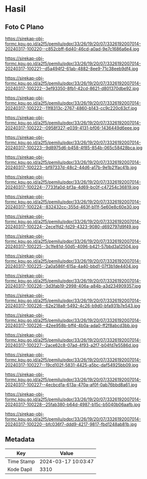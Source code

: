 # Hasil

## Foto C Plano

https://sirekap-obj-formc.kpu.go.id/a2f5/pemilu/pdpr/33/26/19/20/07/3326192007014-20240317-100220--c852cbff-6d40-46cd-a0ad-9e7c1686a6e4.jpg

https://sirekap-obj-formc.kpu.go.id/a2f5/pemilu/pdpr/33/26/19/20/07/3326192007014-20240317-100221--d5a494f2-61ab-4882-8ee9-71c38eeb9df4.jpg

https://sirekap-obj-formc.kpu.go.id/a2f5/pemilu/pdpr/33/26/19/20/07/3326192007014-20240317-100222--3ef93350-8fb1-42cd-8621-d801370dbe92.jpg

https://sirekap-obj-formc.kpu.go.id/a2f5/pemilu/pdpr/33/26/19/20/07/3326192007014-20240317-100222--11f8313c-2767-4860-b143-cc9c220c63cf.jpg

https://sirekap-obj-formc.kpu.go.id/a2f5/pemilu/pdpr/33/26/19/20/07/3326192007014-20240317-100222--0958f327-e039-4131-bf06-1436449d6eee.jpg

https://sirekap-obj-formc.kpu.go.id/a2f5/pemilu/pdpr/33/26/19/20/07/3326192007014-20240317-100223--9d8975d6-b458-4f85-854b-065c58428bca.jpg

https://sirekap-obj-formc.kpu.go.id/a2f5/pemilu/pdpr/33/26/19/20/07/3326192007014-20240317-100223--bf97337d-48c2-44d6-a17b-9e1b21fac41b.jpg

https://sirekap-obj-formc.kpu.go.id/a2f5/pemilu/pdpr/33/26/19/20/07/3326192007014-20240317-100224--7733fa0d-bf3a-4d69-bc0f-c47254c36819.jpg

https://sirekap-obj-formc.kpu.go.id/a2f5/pemilu/pdpr/33/26/19/20/07/3326192007014-20240317-100224--832432cc-355d-463f-b11f-5e60e8c60e30.jpg

https://sirekap-obj-formc.kpu.go.id/a2f5/pemilu/pdpr/33/26/19/20/07/3326192007014-20240317-100224--2ece1fd2-fd29-4323-9080-d692797d9f49.jpg

https://sirekap-obj-formc.kpu.go.id/a2f5/pemilu/pdpr/33/26/19/20/07/3326192007014-20240317-100225--3c1fe81d-50d5-4096-b421-57bbd3a12504.jpg

https://sirekap-obj-formc.kpu.go.id/a2f5/pemilu/pdpr/33/26/19/20/07/3326192007014-20240317-100225--2a0a586f-615a-4a40-bbd1-07f3b1de4404.jpg

https://sirekap-obj-formc.kpu.go.id/a2f5/pemilu/pdpr/33/26/19/20/07/3326192007014-20240317-100226--3d3fab19-2998-406a-a84b-a3d234909357.jpg

https://sirekap-obj-formc.kpu.go.id/a2f5/pemilu/pdpr/33/26/19/20/07/3326192007014-20240317-100226--62e218a8-5492-4c26-b9d0-bfa931b7e543.jpg

https://sirekap-obj-formc.kpu.go.id/a2f5/pemilu/pdpr/33/26/19/20/07/3326192007014-20240317-100226--42ee958b-bff4-4b0a-ada0-ff2f8abcd3bb.jpg

https://sirekap-obj-formc.kpu.go.id/a2f5/pemilu/pdpr/33/26/19/20/07/3326192007014-20240317-100227--2ace62c8-07ad-4f93-a2f7-b04fd7e5586d.jpg

https://sirekap-obj-formc.kpu.go.id/a2f5/pemilu/pdpr/33/26/19/20/07/3326192007014-20240317-100227--19cd102f-5831-4425-a5bc-daf54925bb09.jpg

https://sirekap-obj-formc.kpu.go.id/a2f5/pemilu/pdpr/33/26/19/20/07/3326192007014-20240317-100227--4ecbcd1a-613a-470a-af0f-0ab76bbd8a61.jpg

https://sirekap-obj-formc.kpu.go.id/a2f5/pemilu/pdpr/33/26/19/20/07/3326192007014-20240317-100228--25fab380-b64d-4987-b15c-b5040b06aafb.jpg

https://sirekap-obj-formc.kpu.go.id/a2f5/pemilu/pdpr/33/26/19/20/07/3326192007014-20240317-100220--bfc036f7-ddd9-4217-9817-fbd1248ab81b.jpg


## Metadata

| Key        | Value               |
| ---------- | ------------------- |
| Time Stamp | 2024-03-17 10:03:47 |
| Kode Dapil | 3310                |



